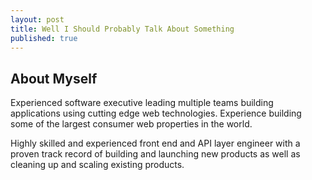 ```yaml
---
layout: post
title: Well I Should Probably Talk About Something
published: true
---
```


## About Myself

Experienced software executive leading multiple teams building applications using cutting edge web technologies. Experience building some of the largest consumer web properties in the world.


Highly skilled and experienced front end and API layer engineer with a proven track record of building and launching new products as well as cleaning up and scaling existing products.